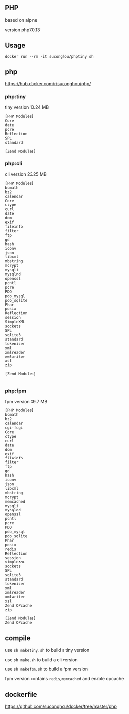 ## PHP

based on alpine

version php7.0.13


## Usage

```
docker run --rm -it suconghou/phptiny sh
```


## php


https://hub.docker.com/r/suconghou/php/



### php:tiny

tiny version  10.24 MB

```
[PHP Modules]
Core
date
pcre
Reflection
SPL
standard

[Zend Modules]
```


### php:cli

cli version 23.25 MB

```
[PHP Modules]
bcmath
bz2
calendar
Core
ctype
curl
date
dom
exif
fileinfo
filter
ftp
gd
hash
iconv
json
libxml
mbstring
mcrypt
mysqli
mysqlnd
openssl
pcntl
pcre
PDO
pdo_mysql
pdo_sqlite
Phar
posix
Reflection
session
SimpleXML
sockets
SPL
sqlite3
standard
tokenizer
xml
xmlreader
xmlwriter
xsl
zip

[Zend Modules]


```

### php:fpm

fpm version 39.7 MB

```
[PHP Modules]
bcmath
bz2
calendar
cgi-fcgi
Core
ctype
curl
date
dom
exif
fileinfo
filter
ftp
gd
hash
iconv
json
libxml
mbstring
mcrypt
memcached
mysqli
mysqlnd
openssl
pcntl
pcre
PDO
pdo_mysql
pdo_sqlite
Phar
posix
redis
Reflection
session
SimpleXML
sockets
SPL
sqlite3
standard
tokenizer
xml
xmlreader
xmlwriter
xsl
Zend OPcache
zip

[Zend Modules]
Zend OPcache

```


## compile

use `sh maketiny.sh` to build a tiny version

use `sh make.sh` to build a cli version

use `sh makefpm.sh` to build a fpm  version

fpm version contains `redis`,`memcached` and enable opcache

## dockerfile

https://github.com/suconghou/docker/tree/master/php


